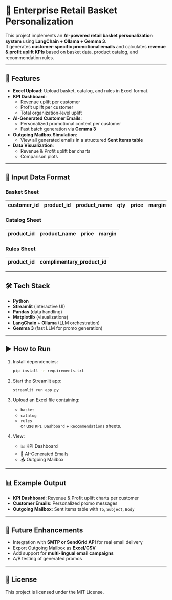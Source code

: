 # 🏬 Enterprise Retail Basket Personalization

This project implements an **AI-powered retail basket personalization system** using **LangChain + Ollama + Gemma 3**.  
It generates **customer-specific promotional emails** and calculates **revenue & profit uplift KPIs** based on basket data, product catalog, and recommendation rules.

---

## 🚀 Features
- **Excel Upload**: Upload basket, catalog, and rules in Excel format.
- **KPI Dashboard**:
  - Revenue uplift per customer
  - Profit uplift per customer
  - Total organization-level uplift
- **AI-Generated Customer Emails**:
  - Personalized promotional content per customer
  - Fast batch generation via **Gemma 3**
- **Outgoing Mailbox Simulation**:
  - View all generated emails in a structured **Sent Items table**
- **Data Visualization**:
  - Revenue & Profit uplift bar charts
  - Comparison plots

---

## 📂 Input Data Format

### Basket Sheet
| customer_id | product_id | product_name | qty | price | margin |
|-------------|------------|--------------|-----|-------|--------|

### Catalog Sheet
| product_id | product_name | price | margin |
|------------|--------------|-------|--------|

### Rules Sheet
| product_id | complimentary_product_id |
|------------|---------------------------|

---

## 🛠️ Tech Stack
- **Python**
- **Streamlit** (interactive UI)
- **Pandas** (data handling)
- **Matplotlib** (visualizations)
- **LangChain + Ollama** (LLM orchestration)
- **Gemma 3** (fast LLM for promo generation)

---

## ▶️ How to Run

1. Install dependencies:
   ```bash
   pip install -r requirements.txt
   ```

2. Start the Streamlit app:
   ```bash
   streamlit run app.py
   ```

3. Upload an Excel file containing:
   - `basket`
   - `catalog`
   - `rules`  
   or use `KPI Dashboard` + `Recommendations` sheets.

4. View:
   - 📊 KPI Dashboard
   - 📧 AI-Generated Emails
   - 📤 Outgoing Mailbox

---

## 📊 Example Output

- **KPI Dashboard**: Revenue & Profit uplift charts per customer  
- **Customer Emails**: Personalized promo messages  
- **Outgoing Mailbox**: Sent items table with `To`, `Subject`, `Body`  

---

## 🔮 Future Enhancements
- Integration with **SMTP or SendGrid API** for real email delivery
- Export Outgoing Mailbox as **Excel/CSV**
- Add support for **multi-lingual email campaigns**
- A/B testing of generated promos

---

## 📜 License
This project is licensed under the MIT License.
